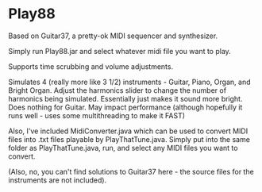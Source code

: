 # Play88
Based on Guitar37, a pretty-ok MIDI sequencer and synthesizer.

Simply run Play88.jar and select whatever midi file you want to play.

Supports time scrubbing and volume adjustments.

Simulates 4 (really more like 3 1/2) instruments - Guitar, Piano, Organ, and Bright Organ. Adjust the harmonics slider to change the number of harmonics being simulated. Essentially just makes it sound more bright. Does nothing for Guitar. May impact performance (although hopefully it runs well - uses some multithreading to make it FAST)

Also, I've included MidiConverter.java which can be used to convert MIDI files into .txt files playable by PlayThatTune.java. Simply put into the same folder as PlayThatTune.java, run, and select any MIDI files you want to convert.

(Also, no, you can't find solutions to Guitar37 here - the source files for the instruments are not included).
